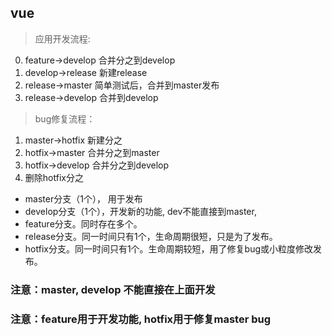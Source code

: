 ## vue

> 应用开发流程:
0. feature->develop 合并分之到develop
1. develop->release 新建release
2. release->master 简单测试后，合并到master发布
3. release->develop 合并到develop

> bug修复流程： 
1. master->hotfix 新建分之
2. hotfix->master 合并分之到master
3. hotfix->develop 合并分之到develop
4. 删除hotfix分之

- master分支（1个）， 用于发布
- develop分支（1个），开发新的功能, dev不能直接到master, 
- feature分支。同时存在多个。
- release分支。同一时间只有1个，生命周期很短，只是为了发布。
- hotfix分支。同一时间只有1个。生命周期较短，用了修复bug或小粒度修改发布。

### 注意：master, develop 不能直接在上面开发
### 注意：feature用于开发功能, hotfix用于修复master bug
